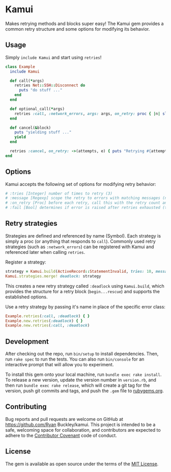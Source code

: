# Kamui

Makes retrying methods and blocks super easy! The Kamui gem provides a common retry structure and some options for modifying its behavior.

## Usage

Simply `include Kamui` and start using `retries`!

```ruby
class Example
  include Kamui

  def call(*args)
    retries Net::SSH::Disconnect do
      puts "do stuff ..."
    end
  end

  def optional_call(*args)
    retries :call, :network_errors, args: args, on_retry: proc { |n| sleep 2**n }
  end

  def cancel(&block)
    puts "yielding stuff ..."
    yield
  end

  retries :cancel, on_retry: ->(attempts, e) { puts "Retrying #{attempts}x for #{e.class}" }
end
```

## Options

Kamui accepts the following set of options for modifying retry behavior:

```ruby
# :tries [Integer] number of times to retry (3)
# :message [Regexp] scope the retry to errors with matching messages (nil)
# :on_retry [Proc] before each retry, call this with the retry count and error, e.g. sleep 2*n (nil)
# :fail [Bool] determines if error is raised after retries exhausted (true)
```

## Retry strategies

Strategies are defined and referenced by name (Symbol). Each strategy is simply a proc (or anything that responds to `call`). Commonly used retry strategies (such as `:network_errors`) can be registered with Kamui and referenced later when calling `retries`.

Register a strategy:

```ruby
strategy = Kamui.build(ActiveRecord::StatementInvalid, tries: 10, message: /Deadlock/)
Kamui.strategies.merge! deadlock: strategy
```

This creates a new retry strategy called `:deadlock` using `Kamui.build`, which provides the structure for a retry block (`begin...rescue`) and supports the established options.

Use a retry strategy by passing it's name in place of the specific error class:

```ruby
Example.retries(:call, :deadlock) { }
Example.new.retries(:deadlock) { }
Example.new.retries(:call, :deadlock)
```

## Development

After checking out the repo, run `bin/setup` to install dependencies. Then, run `rake spec` to run the tests. You can also run `bin/console` for an interactive prompt that will allow you to experiment.

To install this gem onto your local machine, run `bundle exec rake install`. To release a new version, update the version number in `version.rb`, and then run `bundle exec rake release`, which will create a git tag for the version, push git commits and tags, and push the `.gem` file to [rubygems.org](https://rubygems.org).

## Contributing

Bug reports and pull requests are welcome on GitHub at https://github.com/Ryan Buckley/kamui. This project is intended to be a safe, welcoming space for collaboration, and contributors are expected to adhere to the [Contributor Covenant](http://contributor-covenant.org) code of conduct.


## License

The gem is available as open source under the terms of the [MIT License](http://opensource.org/licenses/MIT).

